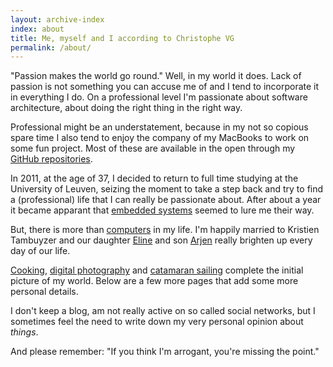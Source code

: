 ```yaml
---
layout: archive-index
index: about
title: Me, myself and I according to Christophe VG
permalink: /about/
---
```


"Passion makes the world go round." Well, in my world it does. Lack of passion
is not something you can accuse me of and I tend to incorporate it in
everything I do. On a professional level I'm passionate about software
architecture, about doing the right thing in the right way.

Professional might be an understatement, because in my not so copious spare
time I also tend to enjoy the company of my MacBooks to work on some fun
project. Most of these are available in the open through my [GitHub
repositories](http://github.com/christophevg).

In 2011, at the age of 37, I decided to return to full time studying at the
University of Leuven, seizing the moment to take a step back and try to find a
(professional) life that I can really be passionate about. After about a year
it became apparant that [embedded systems](/embedded) seemed to lure me their
way.

But, there is more than [computers](/it) in my life. I'm happily married to
Kristien Tambuyzer and our daughter [Eline](http://eline.vg) and son
[Arjen](http://arjen.vg) really brighten up every day of our life.

[Cooking](/koken), [digital photography](/fotografie) and [catamaran
sailing](/zeilen) complete the initial picture of my world. Below are a few
more pages that add some more personal details.

I don't keep a blog, am not really active on so called social networks, but I
sometimes feel the need to write down my very personal opinion about
_things_.

And please remember: "If you think I'm arrogant, you're missing the point."
